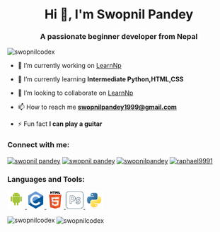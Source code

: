 <h1 align="center">Hi 👋, I'm Swopnil Pandey</h1>
<h3 align="center">A passionate beginner developer from Nepal</h3>

<p align="left"> <img src="https://komarev.com/ghpvc/?username=swopnilcodex&label=Profile%20views&color=0e75b6&style=flat" alt="swopnilcodex" /> </p>

- 🔭 I’m currently working on [LearnNp](https://learnnp.inquirynepal.com/)

- 🌱 I’m currently learning **Intermediate Python,HTML,CSS**

- 👯 I’m looking to collaborate on [LearnNp](https://learnnp.inquirynepal.com/)

- 📫 How to reach me **swopnilpandey1999@gmail.com**

- ⚡ Fun fact **I can play a guitar**

<h3 align="left">Connect with me:</h3>
<p align="left">
<a href="https://linkedin.com/in/swopnil pandey" target="blank"><img align="center" src="https://raw.githubusercontent.com/rahuldkjain/github-profile-readme-generator/master/src/images/icons/Social/linked-in-alt.svg" alt="swopnil pandey" height="30" width="40" /></a>
<a href="https://fb.com/swopnil pandey" target="blank"><img align="center" src="https://raw.githubusercontent.com/rahuldkjain/github-profile-readme-generator/master/src/images/icons/Social/facebook.svg" alt="swopnil pandey" height="30" width="40" /></a>
<a href="https://instagram.com/swopnilpandey" target="blank"><img align="center" src="https://raw.githubusercontent.com/rahuldkjain/github-profile-readme-generator/master/src/images/icons/Social/instagram.svg" alt="swopnilpandey" height="30" width="40" /></a>
<a href="https://www.youtube.com/c/raphael9991" target="blank"><img align="center" src="https://raw.githubusercontent.com/rahuldkjain/github-profile-readme-generator/master/src/images/icons/Social/youtube.svg" alt="raphael9991" height="30" width="40" /></a>
</p>

<h3 align="left">Languages and Tools:</h3>
<p align="left"> <a href="https://developer.android.com" target="_blank" rel="noreferrer"> <img src="https://raw.githubusercontent.com/devicons/devicon/master/icons/android/android-original-wordmark.svg" alt="android" width="40" height="40"/> </a> <a href="https://www.cprogramming.com/" target="_blank" rel="noreferrer"> <img src="https://raw.githubusercontent.com/devicons/devicon/master/icons/c/c-original.svg" alt="c" width="40" height="40"/> </a> <a href="https://www.w3.org/html/" target="_blank" rel="noreferrer"> <img src="https://raw.githubusercontent.com/devicons/devicon/master/icons/html5/html5-original-wordmark.svg" alt="html5" width="40" height="40"/> </a> <a href="https://www.photoshop.com/en" target="_blank" rel="noreferrer"> <img src="https://raw.githubusercontent.com/devicons/devicon/master/icons/photoshop/photoshop-line.svg" alt="photoshop" width="40" height="40"/> </a> <a href="https://www.python.org" target="_blank" rel="noreferrer"> <img src="https://raw.githubusercontent.com/devicons/devicon/master/icons/python/python-original.svg" alt="python" width="40" height="40"/> </a> </p>

<p><img align="left" src="https://github-readme-stats.vercel.app/api/top-langs?username=swopnilcodex&show_icons=true&locale=en&layout=compact" alt="swopnilcodex" /></p>

<p>&nbsp;<img align="center" src="https://github-readme-stats.vercel.app/api?username=swopnilcodex&show_icons=true&locale=en" alt="swopnilcodex" /></p>
